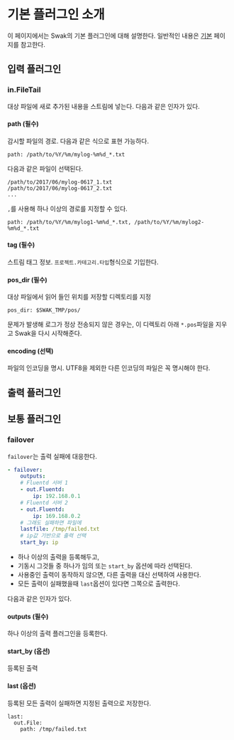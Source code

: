 # 기본 플러그인 소개

이 페이지에서는 Swak의 기본 플러그인에 대해 설명한다. 일반적인 내용은 [기본](../../README.md) 페이지를 참고한다.

## 입력 플러그인

### in.FileTail
대상 파일에 새로 추가된 내용을 스트림에 넣는다. 다음과 같은 인자가 있다.

#### path (필수)
감시할 파일의 경로. 다음과 같은 식으로 표현 가능하다.

    path: /path/to/%Y/%m/mylog-%m%d_*.txt

다음과 같은 파일이 선택된다.

    /path/to/2017/06/mylog-0617_1.txt
    /path/to/2017/06/mylog-0617_2.txt
    ...

`,`를 사용해 하나 이상의 경로를 지정할 수 있다.

    path: /path/to/%Y/%m/mylog1-%m%d_*.txt, /path/to/%Y/%m/mylog2-%m%d_*.txt

#### tag (필수)
스트림 태그 정보. `프로젝트.카테고리.타입`형식으로 기입한다.

#### pos_dir (필수)
대상 파일에서 읽어 들인 위치를 저장할 디렉토리를 지정

    pos_dir: $SWAK_TMP/pos/

문제가 발생해 로그가 정상 전송되지 않은 경우는, 이 디렉토리 아래 `*.pos`파일을 지우고 Swak을 다시 시작해준다.

#### encoding (선택)
파일의 인코딩을 명시. UTF8을 제외한 다른 인코딩의 파일은 꼭 명시해야 한다.

## 출력 플러그인

## 보통 플러그인

### failover

`failover`는 출력 실패에 대응한다. 

```yml
- failover:
    outputs:
    # Fluentd 서버 1
    - out.Fluentd:
        ip: 192.168.0.1
    # Fluentd 서버 2            
    - out.Fluentd:
        ip: 169.168.0.2
    # 그래도 실패하면 파일에
    lastfile: /tmp/failed.txt
    # ip값 기반으로 출력 선택
    start_by: ip
```

- 하나 이상의 출력을 등록해두고, 
- 기동시 그것들 중 하나가 임의 또는 `start_by` 옵션에 따라 선택된다. 
- 사용중인 출력이 동작하지 않으면, 다른 출력을 대신 선택하여 사용한다. 
- 모든 출력이 실패했을때 `last`옵션이 있다면 그쪽으로 출력한다.

다음과 같은 인자가 있다.

#### outputs (필수)

하나 이상의 출력 플러그인을 등록한다. 

#### start_by (옵션)

등록된 출력 

#### last (옵션)
등록된 모든 출력이 실패하면 지정된 출력으로 저장한다.

    last:
      out.File:
        path: /tmp/failed.txt
